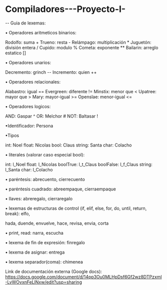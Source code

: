 # Compiladores---Proyecto-I-

-- Guia de lexemas:

• Operadores aritmeticos binarios:

Rodolfo: suma +
Trueno: resta -
Relámpago: multiplicación \*
Juguetón: división entera /
Cupido: modulo %
Cometa: exponente \*\*
Bailarin: arreglo estatico []

• Operadores unarios:

Decremento: grinch --
Incremento: quien ++

• Operadores relacionales:

Alabastro: igual ==
Evergreen: diferente !=
Minstix: menor que <
Upatree: mayor que >
Mary: mayor-igual >=
Openslae: menor-igual <=

• Operadores logicos:

AND: Gaspar ^
OR: Melchor #
NOT: Baltasar !

•Identificador: Persona

•Tipos

int: Noel
float: Nicolas
bool: Claus
string: Santa
char: Colacho

• literales (valorar caso especial bool):

int: l_Noel
float: l_Nicolas
boolTrue: l_t_Claus
boolFalse: l_f_Claus
string: l_Santa
char: l_Colacho

• paréntesis: abrecuento, cierrecuento

• paréntesis cuadrado: abreempaque, cierraempaque

• llaves: abreregalo, cierraregalo

• lexemas de estructuras de control (if, elif, else, for, do, until, return, break): elfo,

hada, duende, envuelve, hace, revisa, envia, corta

• print, read: narra, escucha

• lexema de fin de expresión: finregalo

• lexema de asignar: entrega

• lexema separador(coma): chimenea

Link de documentación externa (Google docs): https://docs.google.com/document/d/14pp3Ou0MLHpDsf6Gf2wz8DTPzxml-LvWOvxnFeLlNxw/edit?usp=sharing
